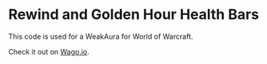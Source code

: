# Rewind and Golden Hour Health Bars

This code is used for a WeakAura for World of Warcraft.

Check it out on [Wago.io](https://wago.io/WQmzuT1rG).
